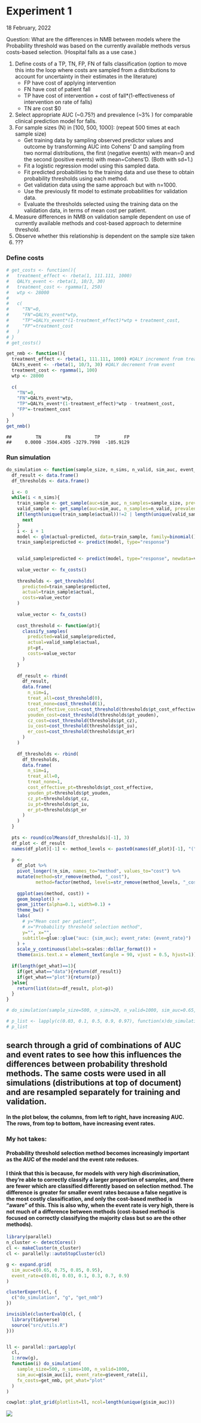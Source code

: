 Experiment 1
================
18 February, 2022

Question: What are the differences in NMB between models where the
Probability threshold was based on the currently available methods
versus costs-based selection. (Hospital falls as a use case.)

1.  Define costs of a TP, TN, FP, FN of falls classification (option to
    move this into the loop where costs are sampled from a distributions
    to account for uncertainty in their estimates in the literature)
    -   FP have cost of applying intervention
    -   FN have cost of patient fall
    -   TP have cost of intervention + cost of fall\*(1-effectiveness of
        intervention on rate of falls)
    -   TN are cost $0
2.  Select appropriate AUC (\~0.75?) and prevalence (\~3% ) for
    comparable clinical prediction model for falls.
3.  For sample sizes (N) in \[100, 500, 1000\]: (repeat 500 times at
    each sample size)
    -   Get training data by sampling observed predictor values and
        outcome by transforming AUC into Cohens’ D and sampling from two
        normal distributions, the first (negative events) with mean=0
        and the second (positive events) with mean=Cohens’D. (Both with
        sd=1.)
    -   Fit a logistic regression model using this sampled data.
    -   Fit predicted probabilities to the training data and use these
        to obtain probability thresholds using each method.
    -   Get validation data using the same approach but with n=1000.
    -   Use the previously fit model to estimate probabilities for
        validation data.
    -   Evaluate the thresholds selected using the training data on the
        validation data, in terms of mean cost per patient.
4.  Measure differences in NMB on validation sample dependent on use of
    currently available methods and cost-based approach to determine
    threshold.
5.  Observe whether this relationship is dependent on the sample size
    taken
6.  ???

### Define costs

``` r
# get_costs <- function(){
#   treatment_effect <- rbeta(1, 111.111, 1000)
#   QALYs_event <- rbeta(1, 10/3, 30)
#   treatment_cost <- rgamma(1, 250)
#   wtp <- 28000
#   
#   c(
#     "TN"=0, 
#     "FN"=QALYs_event*wtp, 
#     "TP"=QALYs_event*(1-treatment_effect)*wtp + treatment_cost, 
#     "FP"=treatment_cost
#   )
# }
# get_costs()

get_nmb <- function(){
  treatment_effect <- rbeta(1, 111.111, 1000) #QALY increment from treatment
  QALYs_event <- -rbeta(1, 10/3, 30) #QALY decrement from event
  treatment_cost <- rgamma(1, 100)
  wtp <- 28000
  
  c(
    "TN"=0,
    "FN"=QALYs_event*wtp,
    "TP"=QALYs_event*(1-treatment_effect)*wtp - treatment_cost,
    "FP"=-treatment_cost
  )
}
get_nmb()
```

    ##         TN         FN         TP         FP 
    ##     0.0000 -3504.4305 -3279.7998  -105.9129

### Run simulation

``` r
do_simulation <- function(sample_size, n_sims, n_valid, sim_auc, event_rate, fx_costs, get_what=c("data", "plot")){
  df_result <- data.frame()
  df_thresholds <- data.frame()
  
  i <- 0
  while(i < n_sims){
    train_sample <- get_sample(auc=sim_auc, n_samples=sample_size, prevalence=event_rate)
    valid_sample <- get_sample(auc=sim_auc, n_samples=n_valid, prevalence=event_rate)
    if(length(unique(train_sample$actual))!=2 | length(unique(valid_sample$actual))!=2){
      next
    }
    i <- i + 1
    model <- glm(actual~predicted, data=train_sample, family=binomial())
    train_sample$predicted <- predict(model, type="response")

    
    valid_sample$predicted <- predict(model, type="response", newdata=valid_sample)
    
    value_vector <- fx_costs()
    
    thresholds <- get_thresholds(
      predicted=train_sample$predicted, 
      actual=train_sample$actual,
      costs=value_vector
    )
    
    value_vector <- fx_costs()
    
    cost_threshold <- function(pt){
      classify_samples(
        predicted=valid_sample$predicted,
        actual=valid_sample$actual,
        pt=pt,
        costs=value_vector
      )
    }
    
    df_result <- rbind(
      df_result, 
      data.frame(
        n_sim=i, 
        treat_all=cost_threshold(0),
        treat_none=cost_threshold(1),
        cost_effective_cost=cost_threshold(thresholds$pt_cost_effective),
        youden_cost=cost_threshold(thresholds$pt_youden), 
        cz_cost=cost_threshold(thresholds$pt_cz), 
        iu_cost=cost_threshold(thresholds$pt_iu),
        er_cost=cost_threshold(thresholds$pt_er)
      )
    )
    
    df_thresholds <- rbind(
      df_thresholds, 
      data.frame(
        n_sim=i, 
        treat_all=0,
        treat_none=1,
        cost_effective_pt=thresholds$pt_cost_effective,
        youden_pt=thresholds$pt_youden, 
        cz_pt=thresholds$pt_cz,
        iu_pt=thresholds$pt_iu,
        er_pt=thresholds$pt_er
      )
    )
  }
  
  pts <- round(colMeans(df_thresholds)[-1], 3)
  df_plot <- df_result
  names(df_plot)[-1] <- method_levels <- paste0(names(df_plot)[-1], "(", pts, ")")
  
  p <- 
    df_plot %>%
    pivot_longer(!n_sim, names_to="method", values_to="cost") %>%
    mutate(method=str_remove(method, "_cost"),
           method=factor(method, levels=str_remove(method_levels, "_cost"))) %>%
    
    ggplot(aes(method, cost)) +
    geom_boxplot() +
    geom_jitter(alpha=0.1, width=0.1) +
    theme_bw() +
    labs(
      # y="Mean cost per patient",
      # x="Probability threshold selection method",
      y="", x="",
      subtitle=glue::glue("auc: {sim_auc}; event_rate: {event_rate}")
    ) +
    scale_y_continuous(labels=scales::dollar_format()) +
    theme(axis.text.x = element_text(angle = 90, vjust = 0.5, hjust=1))
  
  if(length(get_what)==1){
    if(get_what=="data"){return(df_result)}
    if(get_what=="plot"){return(p)}
  }else{
    return(list(data=df_result, plot=p))
  }
}

# do_simulation(sample_size=500, n_sims=20, n_valid=1000, sim_auc=0.65, event_rate=0.03, fx_costs=get_nmb, get_what=c("data", "plot"))

# p_list <- lapply(c(0.03, 0.1, 0.5, 0.9, 0.97), function(x)do_simulation(sample_size=500, n_sims=100, n_valid=1000, sim_auc=0.65, event_rate=x, fx_costs=get_costs, get_what="plot"))
# p_list
```

## search through a grid of combinations of AUC and event rates to see how this influences the differences between probability threshold methods. The same costs were used in all simulations (distributions at top of document) and are resampled separately for training and validation.

#### In the plot below, the columns, from left to right, have increasing AUC. The rows, from top to bottom, have increasing event rates.

### My hot takes:

#### Probability threshold selection method becomes increasingly important as the AUC of the model and the event rate reduces.

#### I think that this is because, for models with very high discrimination, they’re able to correctly classify a larger proportion of samples, and there are fewer which are classified differently based on selection method. The difference is greater for smaller event rates because a false negative is the most costly classification, and only the cost-based method is “aware” of this. This is also why, when the event rate is very high, there is not much of a difference between methods (cost-based method is focused on correctly classifying the majority class but so are the other methods).

``` r
library(parallel)
n_cluster <- detectCores()
cl <- makeCluster(n_cluster)
cl <- parallelly::autoStopCluster(cl)

g <- expand.grid(
  sim_auc=c(0.65, 0.75, 0.85, 0.95),
  event_rate=c(0.01, 0.03, 0.1, 0.3, 0.7, 0.9)
)

clusterExport(cl, {
  c("do_simulation", "g", "get_nmb")
})

invisible(clusterEvalQ(cl, {
  library(tidyverse)
  source("src/utils.R")
}))


ll <- parallel::parLapply(
  cl,
  1:nrow(g),
  function(i) do_simulation(
    sample_size=500, n_sims=100, n_valid=1000,
    sim_auc=g$sim_auc[i], event_rate=g$event_rate[i],
    fx_costs=get_nmb, get_what="plot"
  )
)

cowplot::plot_grid(plotlist=ll, ncol=length(unique(g$sim_auc)))
```

![](experiment_1_files/figure-gfm/unnamed-chunk-4-1.png)<!-- -->
